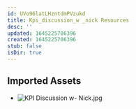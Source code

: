 ```yaml
---
id: UVo96latLHzntdmPVzukd
title: Kpi_discussion_w _nick Resources
desc: ''
updated: 1645225706396
created: 1645225706396
stub: false
isDir: true
---
```

## Imported Assets
- ![KPI Discussion w- Nick.jpg](/assets/kpi-discussion-w--nick.jpg)
